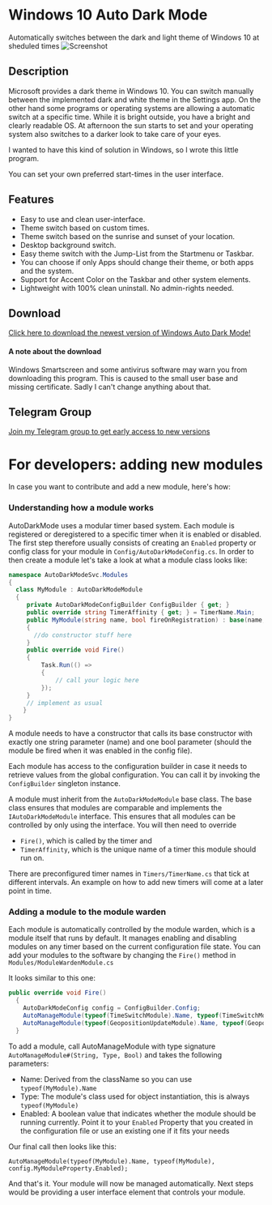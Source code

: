 # Windows 10 Auto Dark Mode
Automatically switches between the dark and light theme of Windows 10 at sheduled times
![Screenshot](https://github.com/Armin2208/Windows-Auto-Night-Mode/blob/master/screenshot.png)

## Description
Microsoft provides a dark theme in Windows 10. You can switch manually between the implemented dark and white theme in the Settings app. On the other hand some programs or operating systems are allowing a automatic switch at a specific time. While it is bright outside, you have a bright and clearly readable OS. At afternoon the sun starts to set and your operating system also switches to a darker look to take care of your eyes.

I wanted to have this kind of solution in Windows, so I wrote this little program.

You can set your own preferred start-times in the user interface.

## Features
- Easy to use and clean user-interface.
- Theme switch based on custom times.
- Theme switch based on the sunrise and sunset of your location.
- Desktop background switch.
- Easy theme switch with the Jump-List from the Startmenu or Taskbar.
- You can choose if only Apps should change their theme, or both apps and the system.
- Support for Accent Color on the Taskbar and other system elements.
- Lightweight with 100% clean uninstall. No admin-rights needed.

## Download
[Click here to download the newest version of Windows Auto Dark Mode!](https://github.com/Armin2208/Windows-Auto-Night-Mode/releases)

#### A note about the download
Windows Smartscreen and some antivirus software may warn you from downloading this program. This is caused to the small user base and missing certificate. Sadly I can't change anything about that.

## Telegram Group
[Join my Telegram group to get early access to new versions](https://t.me/autodarkmode)

# For developers: adding new modules

In case you want to contribute and add a new module, here's how:

### Understanding how a module works

AutoDarkMode uses a modular timer based system. Each module is registered or deregistered to a specific timer when it is enabled or disabled. The first step therefore usually consists of creating an `Enabled` property or config class for your module in `Config/AutoDarkModeConfig.cs`.
In order to then create a module let's take a look at what a module class looks like:
```C#
namespace AutoDarkModeSvc.Modules
{
  class MyModule : AutoDarkModeModule
  {
     private AutoDarkModeConfigBuilder ConfigBuilder { get; }
     public override string TimerAffinity { get; } = TimerName.Main;
     public MyModule(string name, bool fireOnRegistration) : base(name, fireOnRegistration) 
     {
       //do constructor stuff here
     }
     public override void Fire()
     {
         Task.Run(() =>
         {
             // call your logic here
         });
     }   
     // implement as usual
    }
}
```
A module needs to have a constructor that calls its base constructor with exactly one string parameter (name) and one bool parameter (should the module be fired when it was enabled in the config file). 

Each module has access to the configuration builder in case it needs to retrieve values from the global configuration. You can call it by invoking the `ConfigBuilder` singleton instance.

A module must inherit from the `AutoDarkModeModule` base class. The base class ensures that modules are comparable and implements the `IAutoDarkModeModule` interface. This ensures that all modules can be controlled by only using the interface.
You will then need to override 
- `Fire()`, which is called by the timer and
- `TimerAffinity`, which is the unique name of a timer this module should run on. 

There are preconfigured timer names in `Timers/TimerName.cs` that tick at different intervals. An example on how to add new timers will come at a later point in time.

### Adding a module to the module warden
Each module is automatically controlled by the module warden, which is a module itself that runs by default. It manages enabling and disabling modules on any timer based on the current configuration file state. You can add your modules to the software by changing the `Fire()` method in `Modules/ModuleWardenModule.cs`

It looks similar to this one:
```C#
public override void Fire()
  {
    AutoDarkModeConfig config = ConfigBuilder.Config;
    AutoManageModule(typeof(TimeSwitchModule).Name, typeof(TimeSwitchModule), config.AutoThemeSwitchingEnabled);
    AutoManageModule(typeof(GeopositionUpdateModule).Name, typeof(GeopositionUpdateModule), config.Location.Enabled);
  }
```

To add a module, call AutoManageModule with type signature `AutoManageModule#(String, Type, Bool)` and takes the following parameters:
- Name: Derived from the className so you can use `typeof(MyModule).Name`
- Type: The module's class used for object instantiation, this is always `typeof(MyModule)`
- Enabled: A boolean value that indicates whether the module should be running currently. Point it to your `Enabled` Property that you created in the configuration file or use an existing one if it fits your needs

Our final call then looks like this:

`AutoManageModule(typeof(MyModule).Name, typeof(MyModule), config.MyModuleProperty.Enabled);`

And that's it. Your module will now be managed automatically. Next steps would be providing a user interface element that controls your module.
